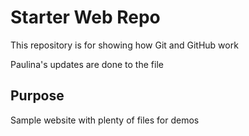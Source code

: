 # Starter Web Repo

This repository is for showing how Git and GitHub work

Paulina's updates are done to the file 

## Purpose

Sample website with plenty of files for demos